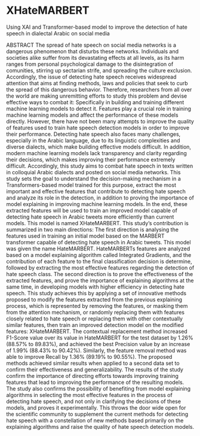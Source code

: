 # XHateMARBERT
Using XAI and Transformer-based model to improve the detection of hate speech in dialectal Arabic on social media

ABSTRACT
The spread of hate speech on social media networks is a dangerous phenomenon that disturbs these networks. Individuals and societies alike suffer from its devastating effects at all levels, as its harm ranges from personal psychological damage to the disintegration of comunities, stirring up sectarian strife, and spreading the culture exclusion. Accordingly, the issue of detecting hate speech receives widespread attention that aims at finding methods, laws and policies that seek to curb the spread of this dangerous behavior. Therefore, researchers from all over the world are making unremitting efforts to study this problem and devise effective ways to combat it: Specifically in building and training different machine learning models to detect it.
Features play a crucial role in training machine learning models and affect the performance of these models directly. However, there have not been many attempts to improve the quality of features used to train hate speech detection models in order to improve their performance. Detecting hate speech also faces many challenges, especially in the Arabic language, due to its linguistic complexities and diverse dialects, which make building effective models difficult. In addition, modern machine learning models lack transparency and clarity regarding their decisions, which makes improving their performance extremely difficult.
Accordingly, this study aims to combat hate speech in texts written in colloquial Arabic dialects and posted on social media networks. This study sets the goal to understand the decision-making mechanism in a Transformers-based model trained for this purpose, extract the most important and effective features that contribute to detecting hate speech and analyze its role in the detection, in addition to proving the importance of model explaining in improving machine learning models. In the end, these extracted features will be used to train an improved model capable of detecting hate speech in Arabic tweets more efficiently than current models. This model is named XHateMARBERT.
 This study’s contribution is summarized in two main directions: The first direction is analysing the features used in training an initial model based on the MARBERT transformer capable of detecting hate speech in Arabic tweets. This model was given the name HateMARBERT. HateMARBERTs features are analyzed based on a model explaining algorithm called Integrated Gradients, and the contribution of each feature to the final classification decision is determine, followed by extracting the most effective features regarding the detection of hate speech class.
The second direction is to prove the effectiveness of the extracted features, and prove the importance of explaining algorithms at the same time, in developing models with higher efficiency in detecting hate speech. This study achieves this by applying a set of innovative methods proposed to modify the features extracted from the previous explaining process, which is represented by removing the features, or masking them from the attention mechanism, or randomly replacing them with features closely related to hate speech or replacing them with other contextually similar features, then train an improved detection model on the modified features: XHateMARBERT.
The contextual replacement method increased F1-Score value over its value in HateMARBERT for the test dataset by 1.26% (88.57% to 89.83%), and achieved the best Precision value by an increase of 1.99% (88.43% to 90.42%). Similarly, the feature removal method was able to improve Recall by 1.36% (89.19% to 90.55%). The proposed methods achieved similar results when applied to a second data set to confirm their effectiveness and generalizability.
The results of the study confirm the importance of directing efforts towards improving training features that lead to improving the performance of the resulting models. The study also confirms the possibility of benefiting from model explaining algorithms in selecting the most effective features in the process of detecting hate speech, and not only in clarifying the decisions of these models, and proves it experimentally. This throws the door wide open for the scientific community to supplement the current methods for detecting hate speech with a constellation of new methods based primarily on the explaining algorithms and raise the quality of hate speech detection models.

